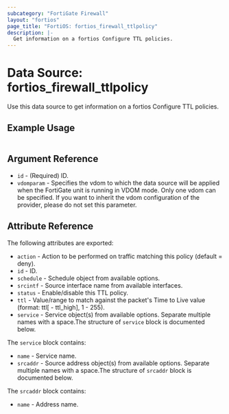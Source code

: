 ```yaml
---
subcategory: "FortiGate Firewall"
layout: "fortios"
page_title: "FortiOS: fortios_firewall_ttlpolicy"
description: |-
  Get information on a fortios Configure TTL policies.
---
```


# Data Source: fortios_firewall_ttlpolicy
Use this data source to get information on a fortios Configure TTL policies.


## Example Usage

```hcl

```

## Argument Reference

* `id` - (Required) ID.
* `vdomparam` - Specifies the vdom to which the data source will be applied when the FortiGate unit is running in VDOM mode. Only one vdom can be specified. If you want to inherit the vdom configuration of the provider, please do not set this parameter.

## Attribute Reference

The following attributes are exported:

* `action` - Action to be performed on traffic matching this policy (default = deny).
* `id` - ID.
* `schedule` - Schedule object from available options.
* `srcintf` - Source interface name from available interfaces.
* `status` - Enable/disable this TTL policy.
* `ttl` - Value/range to match against the packet's Time to Live value (format: ttl[ - ttl_high], 1 - 255).
* `service` - Service object(s) from available options. Separate multiple names with a space.The structure of `service` block is documented below.

The `service` block contains:

* `name` - Service name.
* `srcaddr` - Source address object(s) from available options. Separate multiple names with a space.The structure of `srcaddr` block is documented below.

The `srcaddr` block contains:

* `name` - Address name.
